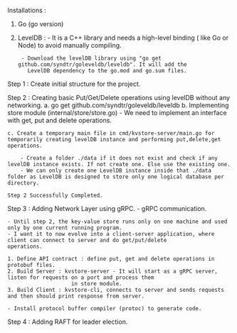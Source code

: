 
Installations : 
1. Go (go version)
2. LevelDB : 
        - It is a C++ library and needs a high-level binding ( like Go or Node) to avoid manually compiling. 
        
        - Download the levelDB library using "go get github.com/syndtr/goleveldb/leveldb". It will add the 
          LevelDB dependency to the go.mod and go.sum files. 


Step 1 : Create initial structure for the project. 

Step 2 : Creating basic Put/Get/Delete operations using levelDB without any networking. 
    a. go get github.com/syndtr/goleveldb/leveldb
    b. Implementing store module (internal/store/store.go) 
        - We need to implement an interface with get, put and delete operations. 

    c. Create a temporary main file in cmd/kvstore-server/main.go for temporarily creating levelDB instance and performing put,delete,get operations. 

        - Create a folder ./data if it does not exist and check if any levelDB instance exists. If not create one. Else use the existing one. 
        - We can only create one LevelDB instance inside that ./data folder as LevelDB is designed to store only one logical database per directory. 

    Step 2 Successfully Completed. 

Step 3 : Adding Network Layer using gRPC. 
    - gRPC communication. 

    - Until step 2, the key-value store runs only on one machine and used only by one current running program. 
    - I want it to now evolve into a client-server application, where client can connect to server and do get/put/delete 
    operations. 
    
    1. Define API contract : define put, get and delete operations in protobuf files. 
    2. Build Server : kvstore-server - It will start as a gRPC server, listen for requests on a port and process them 
                        in store module. 
    3. Build Client : kvstore-cli, connects to server and sends requests and then should print response from server. 

    - Install protocol buffer compiler (protoc) to generate code. 

Step 4 : Adding RAFT for leader election. 